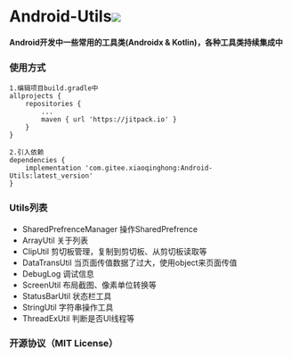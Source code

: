 # Android-Utils[![](https://jitpack.io/v/com.gitee.xiaoqinghong/Android-Utils.svg)](https://jitpack.io/#com.gitee.xiaoqinghong/Android-Utils)
**Android开发中一些常用的工具类(Androidx & Kotlin)，各种工具类持续集成中**
### 使用方式
```
1.编辑项目build.gradle中
allprojects {
    repositories {
        ...
        maven { url 'https://jitpack.io' }
    }
}

2.引入依赖
dependencies {
    implementation 'com.gitee.xiaoqinghong:Android-Utils:latest_version'
}
```
### Utils列表
- SharedPrefrenceManager 操作SharedPrefrence
- ArrayUtil 关于列表
- ClipUtil 剪切板管理，复制到剪切板、从剪切板读取等
- DataTransUtil 当页面传值数据了过大，使用object来页面传值
- DebugLog 调试信息
- ScreenUtil 布局截图、像素单位转换等
- StatusBarUtil 状态栏工具
- StringUtil 字符串操作工具
- ThreadExUtil 判断是否UI线程等
### 开源协议（MIT License）
